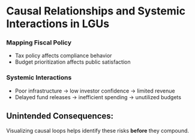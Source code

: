 # Causal Relationships and Systemic Interactions in LGUs

### Mapping Fiscal Policy

- Tax policy affects compliance behavior
- Budget prioritization affects public satisfaction

### Systemic Interactions

- Poor infrastructure → low investor confidence → limited revenue
- Delayed fund releases → inefficient spending → unutilized budgets

## Unintended Consequences:

Visualizing causal loops helps identify these risks **before** they compound.

